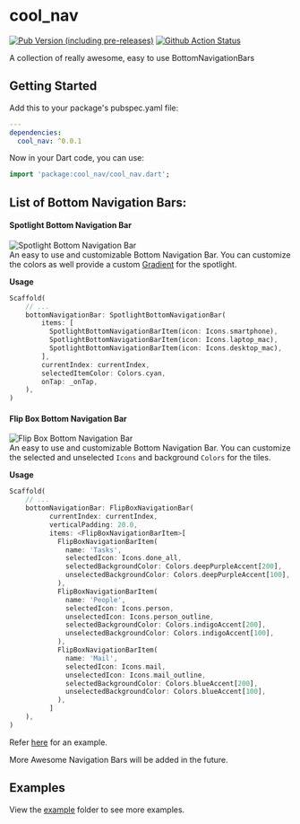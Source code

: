 # cool_nav

[![Pub Version (including pre-releases)](https://img.shields.io/pub/v/cool_nav?include_prereleases)](https://pub.dev/packages/cool_nav)
[![Github Action Status](https://github.com/masterashu/flutter_cool_nav/workflows/Dart%20CI/badge.svg)](https://github.com/masterashu/flutter_cool_nav/actions)

A collection of really awesome, easy to use BottomNavigationBars

## Getting Started

Add this to your package's pubspec.yaml file:

```yaml
---
dependencies:
  cool_nav: ^0.0.1
```

Now in your Dart code, you can use:

```dart
import 'package:cool_nav/cool_nav.dart';
```

## List of Bottom Navigation Bars:

#### Spotlight Bottom Navigation Bar

![Spotlight Bottom Navigation Bar](https://github.com/masterashu/flutter_cool_nav/blob/master/demo/spotlight_bottom_navigation_bar.gif?raw=true)  
An easy to use and customizable Bottom Navigation Bar. You can customize the
colors as well provide a custom [Gradient](https://api.flutter.dev/flutter/dart-ui/Gradient-class.html) for the spotlight.

**Usage**

```dart
Scaffold(
    // ...
    bottomNavigationBar: SpotlightBottomNavigationBar(
        items: [
          SpotlightBottomNavigationBarItem(icon: Icons.smartphone),
          SpotlightBottomNavigationBarItem(icon: Icons.laptop_mac),
          SpotlightBottomNavigationBarItem(icon: Icons.desktop_mac),
        ],
        currentIndex: currentIndex,
        selectedItemColor: Colors.cyan,
        onTap: _onTap,
    ),
)
```

#### Flip Box Bottom Navigation Bar

![Flip Box Bottom Navigation Bar](https://github.com/masterashu/flutter_cool_nav/blob/master/demo/flipbox_nav_bar.gif?raw=true)  
An easy to use and customizable Bottom Navigation Bar. You can customize the selected and unselected `Icons` and background `Colors` for the tiles.

**Usage**

```dart
Scaffold(
    // ...
    bottomNavigationBar: FlipBoxNavigationBar(
          currentIndex: currentIndex,
          verticalPadding: 20.0,
          items: <FlipBoxNavigationBarItem>[
            FlipBoxNavigationBarItem(
              name: 'Tasks',
              selectedIcon: Icons.done_all,
              selectedBackgroundColor: Colors.deepPurpleAccent[200],
              unselectedBackgroundColor: Colors.deepPurpleAccent[100],
            ),
            FlipBoxNavigationBarItem(
              name: 'People',
              selectedIcon: Icons.person,
              unselectedIcon: Icons.person_outline,
              selectedBackgroundColor: Colors.indigoAccent[200],
              unselectedBackgroundColor: Colors.indigoAccent[100],
            ),
            FlipBoxNavigationBarItem(
              name: 'Mail',
              selectedIcon: Icons.mail,
              unselectedIcon: Icons.mail_outline,
              selectedBackgroundColor: Colors.blueAccent[200],
              unselectedBackgroundColor: Colors.blueAccent[100],
            ),
          ]
    ),
)
```

Refer [here](https://github.com/masterashu/flutter_cool_nav/blob/master/example/lib/flipbox_nav_bar.dart) for an example.

More Awesome Navigation Bars will be added in the future.

## Examples

View the [example](https://github.com/masterashu/flutter_cool_nav/tree/master/example) folder to see more examples.
